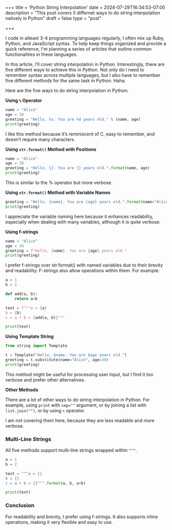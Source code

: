 +++
title = 'Python String Interpolation'
date = 2024-07-29T16:34:53-07:00
description = "This post covers 5 differnet ways to do string interpolation natively in Python"
draft = false
type = "post"


+++

I code in atleast 3-4 programming languages regularly, I often mix up Ruby, Python, and JavaScript syntax. To help keep things organized and provide a quick reference, I'm planning a series of articles that outline common functionalities in these languages.

In this article, I’ll cover string interpolation in Python. Interestingly, there are five different ways to achieve this in Python. Not only do I need to remember syntax across multiple languages, but I also have to remember five different methods for the same task in Python. Haha.

Here are the five ways to do string interpolation in Python:

**Using `%` Operator**

```python
name = "Alice"
age = 30
greeting = "Hello, %s. You are %d years old." % (name, age)
print(greeting)
```

I like this method because it’s reminiscent of C, easy to remember, and doesn’t require many characters. 



**Using `str.format()` Method with Positions**

```python
name = "Alice"
age = 30
greeting = "Hello, {}. You are {} years old.".format(name, age)
print(greeting)
```

This is similar to the % operator but more verbose.



**Using `str.format()` Method with Variable Names**

```python
greeting = "Hello, {name}. You are {age} years old.".format(name="Alice", age=30)
print(greeting)
```

I appreciate the variable naming here because it enhances readability, especially when dealing with many variables, although it is quite verbose.


**Using f-strings**

```python
name = "Alice"
age = 30
greeting = f"Hello, {name}. You are {age} years old."
print(greeting)
```

I prefer f-strings over str.format() with named variables due to their brevity and readability. F-strings also allow operations within them. For example:

```python
a = 1
b = 2

def add(a, b):
    return a+b

text = f"""a = {a}
b = {b}
c = a + b = {add(a, b)}"""

print(text)
```

**Using Template String**

```python
from string import Template

t = Template("Hello, $name. You are $age years old.")
greeting = t.substitute(name="Alice", age=30)
print(greeting)
```

This method might be useful for processing user input, but I find it too verbose and prefer other alternatives.

**Other Methods**

There are a lot of other ways to do string interpolation in Python. For example, using `print` with `sep=""` argument, or by joining a list with `list.join("")`, or by using `+` operator. 

I am not covering them here, because they are less readable and more verbose.

### Multi-Line Strings

All five methods support multi-line strings wrapped within `"""`.

```python
a = 1
b = 2

text = """a = {}
b = {}
c = a + b = {}""".format(a, b, a+b)

print(text)
```

### Conclusion

For readability and brevity, I prefer using f-strings. It also supports inline operations, making it very flexible and easy to use.
